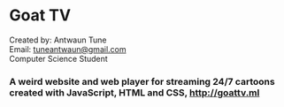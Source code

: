 # Goat TV
Created by: Antwaun Tune<br/> 
Email: <tuneantwaun@gmail.com><br/>
Computer Science Student

### A weird website and web player for streaming 24/7 cartoons created with JavaScript, HTML and CSS, http://goattv.ml

